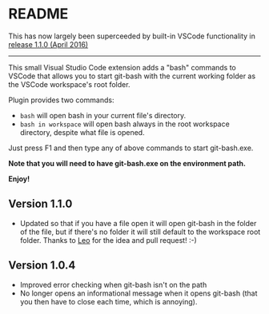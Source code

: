 # README

This has now largely been superceeded by built-in VSCode functionality in
[release 1.1.0 (April 2016)](https://code.visualstudio.com/updates/vApril)

----

This small Visual Studio Code extension adds a "bash" commands to VSCode that allows you to start git-bash with the current working folder
as the VSCode workspace's root folder.

Plugin provides two commands:

* `bash` will open bash in your current file's directory.
* `bash in workspace` will open bash always in the root workspace directory, despite what file is opened.

Just press F1 and then type any of above commands to start git-bash.exe.

**Note that you will need to have git-bash.exe on the environment path.**

**Enjoy!**

## Version 1.1.0
* Updated so that if you have a file open it will open git-bash in the folder of the file,
but if there's no folder it will still default to the workspace root folder.
Thanks to [Leo](https://github.com/leotm) for the idea and pull request!  :-)

## Version 1.0.4
* Improved error checking when git-bash isn't on the path
* No longer opens an informational message when it opens git-bash (that you then have to close each time, which is annoying).
